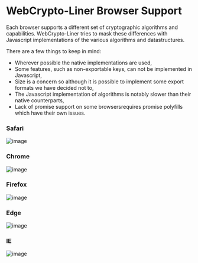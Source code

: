# WebCrypto-Liner Browser Support
Each browser supports a different set of cryptographic algorithms and capabilities. WebCrypto-Liner tries to mask these differences with Javascript implementations of the various algorithms and datastructures. 

There are a few things to keep in mind:
- Wherever possible the native implementations are used,
- Some features, such as non-exportable keys, can not be implemented in Javascript,
- Size is a concern so although it is possible to implement some export formats we have decided not to,
- The Javascript implementation of algorithms is notably slower than their native counterparts,
- Lack of promise support on some browsersrequires promise polyfills which have their own issues.

### Safari
![image](https://cloud.githubusercontent.com/assets/1619279/21753856/4f03b922-d5aa-11e6-8f63-c2bad2e54cd1.png)

### Chrome
![image](https://cloud.githubusercontent.com/assets/1619279/21236656/354a37e2-c2fc-11e6-9669-9df1b989a187.png)

### Firefox
![image](https://cloud.githubusercontent.com/assets/1619279/21236692/5f91c8a8-c2fc-11e6-8fe0-0594dcd464e2.png)

### Edge
![image](https://cloud.githubusercontent.com/assets/1619279/20998446/b9315648-bcc2-11e6-9866-016725c8eaf8.png)

### IE
![image](https://cloud.githubusercontent.com/assets/1619279/20998720/b0566818-bcc4-11e6-994b-a0943fcea527.png)
